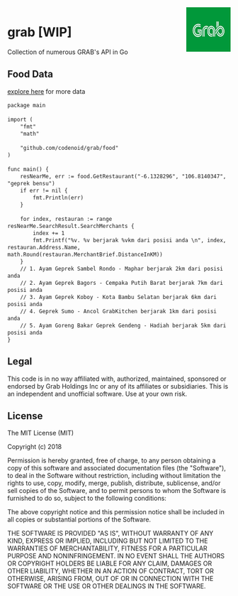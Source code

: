 <img align="right" width="100" height="100" src="https://raw.githubusercontent.com/codenoid/grab/master/grab.png">

# grab [WIP]
Collection of numerous GRAB's API in Go

## Food Data

[explore here](https://github.com/codenoid/grab/blob/master/food/structs.go) for more data

```
package main

import (
	"fmt"
	"math"

	"github.com/codenoid/grab/food"
)

func main() {
	resNearMe, err := food.GetRestaurant("-6.1328296", "106.8140347", "geprek bensu")
	if err != nil {
		fmt.Println(err)
	}

	for index, restauran := range resNearMe.SearchResult.SearchMerchants {
		index += 1
		fmt.Printf("%v. %v berjarak %vkm dari posisi anda \n", index, restauran.Address.Name, math.Round(restauran.MerchantBrief.DistanceInKM))
	}
	// 1. Ayam Geprek Sambel Rondo - Maphar berjarak 2km dari posisi anda
	// 2. Ayam Geprek Bagors - Cempaka Putih Barat berjarak 7km dari posisi anda
	// 3. Ayam Geprek Koboy - Kota Bambu Selatan berjarak 6km dari posisi anda
	// 4. Geprek Sumo - Ancol GrabKitchen berjarak 1km dari posisi anda
	// 5. Ayam Goreng Bakar Geprek Gendeng - Hadiah berjarak 5km dari posisi anda
}
```

## Legal

This code is in no way affiliated with, authorized, maintained, sponsored or endorsed by Grab Holdings Inc or any of its affiliates or subsidiaries. This is an independent and unofficial software. Use at your own risk.

## License

The MIT License (MIT)

Copyright (c) 2018

Permission is hereby granted, free of charge, to any person obtaining a copy of this software and associated documentation files (the "Software"), to deal in the Software without restriction, including without limitation the rights to use, copy, modify, merge, publish, distribute, sublicense, and/or sell copies of the Software, and to permit persons to whom the Software is furnished to do so, subject to the following conditions:

The above copyright notice and this permission notice shall be included in all copies or substantial portions of the Software.

THE SOFTWARE IS PROVIDED "AS IS", WITHOUT WARRANTY OF ANY KIND, EXPRESS OR IMPLIED, INCLUDING BUT NOT LIMITED TO THE WARRANTIES OF MERCHANTABILITY, FITNESS FOR A PARTICULAR PURPOSE AND NONINFRINGEMENT. IN NO EVENT SHALL THE AUTHORS OR COPYRIGHT HOLDERS BE LIABLE FOR ANY CLAIM, DAMAGES OR OTHER LIABILITY, WHETHER IN AN ACTION OF CONTRACT, TORT OR OTHERWISE, ARISING FROM, OUT OF OR IN CONNECTION WITH THE SOFTWARE OR THE USE OR OTHER DEALINGS IN THE SOFTWARE.
